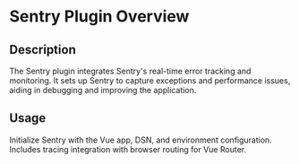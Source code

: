 # Sentry Plugin Overview

## Description
The Sentry plugin integrates Sentry's real-time error tracking and monitoring. It sets up Sentry to capture exceptions and performance issues, aiding in debugging and improving the application.

## Usage
Initialize Sentry with the Vue app, DSN, and environment configuration. Includes tracing integration with browser routing for Vue Router.